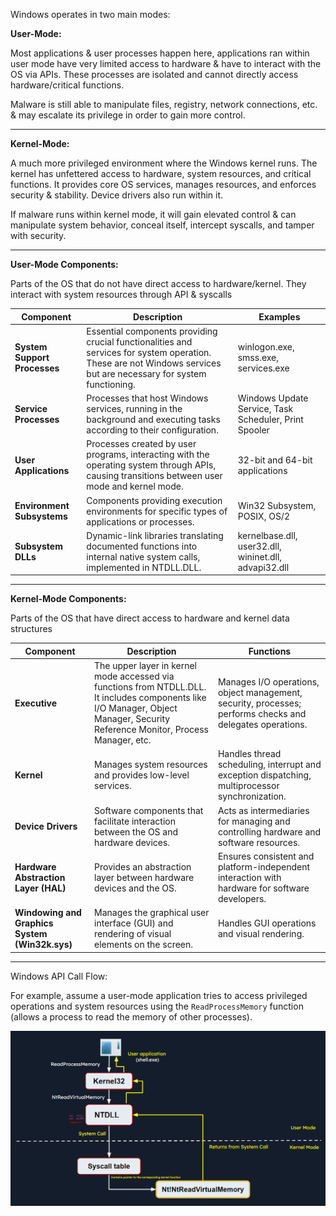
Windows operates in two main modes: 


**User-Mode:** 

Most applications & user processes happen here, applications ran within user mode have very limited access to hardware & have to interact with the OS via APIs. These processes are isolated and cannot directly access hardware/critical functions.

Malware is still able to manipulate files, registry, network connections, etc. & may escalate its privilege in order to gain more control. 

-------------------------------------------

**Kernel-Mode:** 

A much more privileged environment where the Windows kernel runs. The kernel has unfettered access to hardware, system resources, and critical functions. It provides core OS services, manages resources, and enforces security & stability. Device drivers also run within it. 

If malware runs within kernel mode, it will gain elevated control & can manipulate system behavior, conceal itself, intercept syscalls, and tamper with security.

-------------------------------------------

**User-Mode Components:** 

Parts of the OS that do not have direct access to hardware/kernel. They interact with system resources through API & syscalls

| **Component**                | **Description**                                                                                                                                                    | **Examples**                                          |
| ---------------------------- | ------------------------------------------------------------------------------------------------------------------------------------------------------------------ | ----------------------------------------------------- |
| **System Support Processes** | Essential components providing crucial functionalities and services for system operation. These are not Windows services but are necessary for system functioning. | winlogon.exe, smss.exe, services.exe                  |
| **Service Processes**        | Processes that host Windows services, running in the background and executing tasks according to their configuration.                                              | Windows Update Service, Task Scheduler, Print Spooler |
| **User Applications**        | Processes created by user programs, interacting with the operating system through APIs, causing transitions between user mode and kernel mode.                     | 32-bit and 64-bit applications                        |
| **Environment Subsystems**   | Components providing execution environments for specific types of applications or processes.                                                                       | Win32 Subsystem, POSIX, OS/2                          |
| **Subsystem DLLs**           | Dynamic-link libraries translating documented functions into internal native system calls, implemented in NTDLL.DLL.                                               | kernelbase.dll, user32.dll, wininet.dll, advapi32.dll |

-------------------------------------------

**Kernel-Mode Components:** 

Parts of the OS that have direct access to hardware and kernel data structures

| **Component**              | **Description**                                                                                                                                              | **Functions**                                                                                           |
|----------------------------|--------------------------------------------------------------------------------------------------------------------------------------------------------------|--------------------------------------------------------------------------------------------------------|
| **Executive**              | The upper layer in kernel mode accessed via functions from NTDLL.DLL. It includes components like I/O Manager, Object Manager, Security Reference Monitor, Process Manager, etc. | Manages I/O operations, object management, security, processes; performs checks and delegates operations. |
| **Kernel**                 | Manages system resources and provides low-level services.                                                                                                     | Handles thread scheduling, interrupt and exception dispatching, multiprocessor synchronization.       |
| **Device Drivers**         | Software components that facilitate interaction between the OS and hardware devices.                                                                         | Acts as intermediaries for managing and controlling hardware and software resources.                  |
| **Hardware Abstraction Layer (HAL)** | Provides an abstraction layer between hardware devices and the OS.                                                                                            | Ensures consistent and platform-independent interaction with hardware for software developers.        |
| **Windowing and Graphics System (Win32k.sys)** | Manages the graphical user interface (GUI) and rendering of visual elements on the screen.                                                                 | Handles GUI operations and visual rendering.                                                           |

-------------------------------------------

Windows API Call Flow: 

For example, assume a user-mode application tries to access privileged operations and system resources using the `ReadProcessMemory` function (allows a process to read the memory of other processes). 



![ReadProcessMemoryCall](Assets/Images/Malware%20Analysis/wininternals_syscall.webp)





